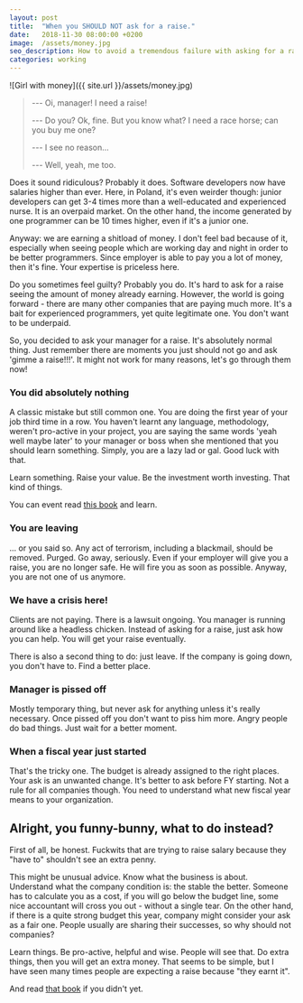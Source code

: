 ```yaml
---
layout: post
title:  "When you SHOULD NOT ask for a raise."
date:   2018-11-30 08:00:00 +0200
image:  /assets/money.jpg
seo_description: How to avoid a tremendous failure with asking for a raise.
categories: working
---
```


![Girl with money]({{ site.url }}/assets/money.jpg)

> --- Oi, manager! I need a raise!
> 
> --- Do you? Ok, fine. But you know what? I need a race horse; can you buy me one? 
> 
> --- I see no reason...
> 
> --- Well, yeah, me too.

<!-- more -->

Does it sound ridiculous? Probably it does. Software developers now have salaries higher than ever. Here, in Poland, it's even weirder though: junior developers can get 3-4 times more than a well-educated and experienced nurse. It is an overpaid market. On the other hand, the income generated by one programmer can be 10 times higher, even if it's a junior one.

Anyway: we are earning a shitload of money. I don't feel bad because of it, especially when seeing people which are working day and night in order to be better programmers. Since employer is able to pay you a lot of money, then it's fine. Your expertise is priceless here.  

Do you sometimes feel guilty? Probably you do. It's hard to ask for a raise seeing the amount of money already earning. However, the world is going forward - there are many other companies that are paying much more. It's a bait for experienced programmers, yet quite legitimate one. You don't want to be underpaid.

So, you decided to ask your manager for a raise. It's absolutely normal thing. Just remember there are moments you just should not go and ask 'gimme a raise!!!'. It might not work for many reasons, let's go through them now!

### You did absolutely nothing

A classic mistake but still common one. You are doing the first year of your job third time in a row. You haven't learnt any language, methodology, weren't pro-active in your project, you are saying the same words 'yeah well maybe later' to your manager or boss when she mentioned that you should learn something. Simply, you are a lazy lad or gal. Good luck with that.

Learn something. Raise your value. Be the investment worth investing. That kind of things.

You can event read [this book][1] and learn.

### You are leaving

... or you said so. Any act of terrorism, including a blackmail, should be removed. Purged. Go away, seriously. Even if your employer will give you a raise, you are no longer safe. He will fire you as soon as possible. Anyway, you are not one of us anymore.

### We have a crisis here!

Clients are not paying. There is a lawsuit ongoing. You manager is running around like a headless chicken. Instead of asking for a raise, just ask how you can help. You will get your raise eventually.

There is also a second thing to do: just leave. If the company is going down, you don't have to. Find a better place.

### Manager is pissed off

Mostly temporary thing, but never ask for anything unless it's really necessary. Once pissed off you don't want to piss him more. Angry people do bad things. Just wait for a better moment.

### When a fiscal year just started

That's the tricky one. The budget is already assigned to the right places. Your ask is an unwanted change. It's better to ask before FY starting. Not a rule for all companies though. You need to understand what new fiscal year means to your organization. 

## Alright, you funny-bunny, what to do instead?

First of all, be honest. Fuckwits that are trying to raise salary because they "have to" shouldn't see an extra penny.

This might be unusual advice. Know what the business is about. Understand what the company condition is: the stable the better. Someone has to calculate you as a cost, if you will go below the budget line, some nice accountant will cross you out - without a single tear. On the other hand, if there is a quite strong budget this year, company might consider your ask as a fair one. People usually are sharing their successes, so why should not companies?

Learn things. Be pro-active, helpful and wise. People will see that. Do extra things, then you will get an extra money. That seems to be simple, but I have seen many times people are expecting a raise because "they earnt it".

And read [that book][1] if you didn't yet.

[1]: https://fuckwits.com
